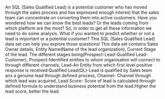 An SQL (Sales Qualified Lead) is a potential customer who has moved through the sales process and has expressed enough interest that the sales team can concentrate on converting them into active customers.
Have you wondered how we can know the best leads? Or the leads coming from which platform are the most? So, in order to get all these information we need to do some analysis. What if you wanted to predict whether or not a lead is important or a potential customer? This SQL (Sales Qualified Lead) data set can help you explore those questions!
This data set contains Sales Owner details, Entity Name(Name of the lead organization), Current Stage of the lead. The different stages being(Prospect-Lead-Qualified Lead-Customer), Prospect-Identified entities to whom organisation will connect to through different channels, Lead-An Entity from which first level positive response is received:Qualified Lead(QL)-Lead is qualified by Sales team ans a genuine lead through defined process, Channel- Channel through which lead was acquired, Lead Score- Score of lead is calculated through defined formula to understand business potential from the lead.Higher the lead score, better the lead.
